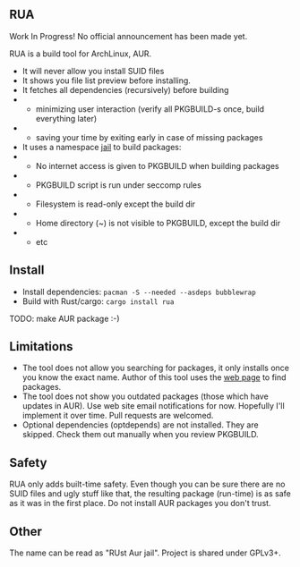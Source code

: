 ## RUA

Work In Progress! No official announcement has been made yet.

RUA is a build tool for ArchLinux, AUR.

* It will never allow you install SUID files
* It shows you file list preview before installing.
* It fetches all dependencies (recursively) before building
* * minimizing user interaction (verify all PKGBUILD-s once, build everything later)
* * saving your time by exiting early in case of missing packages
* It uses a namespace [jail](https://github.com/projectatomic/bubblewrap) to build packages:
* * No internet access is given to PKGBUILD when building packages
* * PKGBUILD script is run under seccomp rules
* * Filesystem is read-only except the build dir
* * Home directory (~) is not visible to PKGBUILD, except the build dir
* * etc


## Install
* Install dependencies: `pacman -S --needed --asdeps bubblewrap`
* Build with Rust/cargo: `cargo install rua`

TODO: make AUR package :-)


## Limitations

* The tool does not allow you searching for packages, it only installs once you know the exact name. Author of this tool uses the [web page](https://aur.archlinux.org/packages/) to find packages.
* The tool does not show you outdated packages (those which have updates in AUR). Use web site email notifications for now. Hopefully I'll implement it over time. Pull requests are welcomed.
* Optional dependencies (optdepends) are not installed. They are skipped. Check them out manually when you review PKGBUILD.


## Safety
RUA only adds built-time safety. Even though you can be sure there are no SUID files and ugly stuff like that, the resulting package (run-time) is as safe as it was in the first place. Do not install AUR packages you don't trust.


## Other

The name can be read as "RUst Aur jail". Project is shared under GPLv3+.
